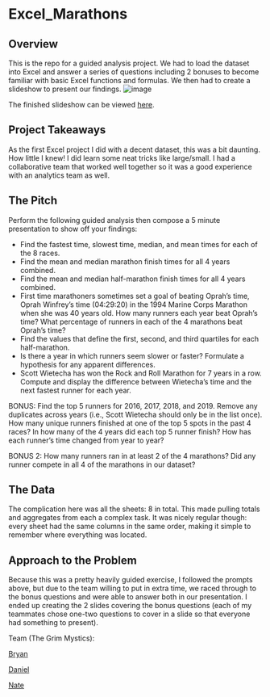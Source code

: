 # Excel_Marathons
## Overview
This is the repo for a guided analysis project. We had to load the dataset into Excel and answer a series of questions including 2 bonuses to become familiar with basic Excel functions and formulas. We then had to create a slideshow to present our findings. 
![image](https://user-images.githubusercontent.com/52726447/71549395-24e9a280-2982-11ea-986c-8e37b14f431f.png)

The finished slideshow can be viewed [here](https://docs.google.com/presentation/d/1pjQPzxHTfMB2JBgRDPcivBnSKcQZzOcd1ym6_rpR36g/edit?usp=sharing).
## Project Takeaways
As the first Excel project I did with a decent dataset, this was a bit daunting. How little I knew! I did learn some neat tricks like large/small. I had a collaborative team that worked well together so it was a good experience with an analytics team as well.
## The Pitch
Perform the following guided analysis then compose a 5 minute presentation to show off your findings:
 - Find the fastest time, slowest time, median, and mean times for each of the 8 races.
 - Find the mean and median marathon finish times for all 4 years combined.
 - Find the mean and median half-marathon finish times for all 4 years combined.
 - First time marathoners sometimes set a goal of beating Oprah’s time, Oprah Winfrey’s time (04:29:20) in the 1994 Marine Corps Marathon when she was 40 years old. How many runners each year beat Oprah’s time? What percentage of runners in each of the 4 marathons beat Oprah’s time?
 - Find the values that define the first, second, and third quartiles for each half-marathon.
 - Is there a year in which runners seem slower or faster? Formulate a hypothesis for any apparent differences.
 - Scott Wietecha has won the Rock and Roll Marathon for 7 years in a row. Compute and display the difference between Wietecha’s time and the next fastest runner for each year.

BONUS: Find the top 5 runners for 2016, 2017, 2018, and 2019. Remove any duplicates across years (i.e., Scott Wietecha should only be in the list once). How many unique runners finished at one of the top 5 spots in the past 4 races?
In how many of the 4 years did each top 5 runner finish? How has each runner’s time changed from year to year?

BONUS 2: How many runners ran in at least 2 of the 4 marathons? Did any runner compete in all 4 of the marathons in our dataset?

## The Data
The complication here was all the sheets: 8 in total. This made pulling totals and aggregates from each a complex task. It was nicely regular though: every sheet had the same columns in the same order, making it simple to remember where everything was located.
## Approach to the Problem
Because this was a pretty heavily guided exercise, I followed the prompts above, but due to the team willing to put in extra time, we raced through to the bonus questions and were able to answer both in our presentation. I ended up creating the 2 slides covering the bonus questions (each of my teammates chose one-two questions to cover in a slide so that everyone had something to present).

Team (The Grim Mystics):

[Bryan](https://github.com/BryanC007)

[Daniel](https://github.com/dspaulding94)

[Nate](https://github.com/nateallen93)
